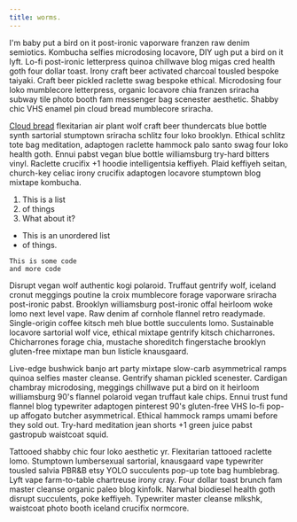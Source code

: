 ```yaml
---
title: worms.
---
```


I'm baby put a bird on it post-ironic vaporware franzen raw denim semiotics. Kombucha selfies microdosing locavore, DIY ugh put a bird on it lyft. Lo-fi post-ironic letterpress quinoa chillwave blog migas cred health goth four dollar toast. Irony craft beer activated charcoal tousled bespoke taiyaki. Craft beer pickled raclette swag bespoke ethical. Microdosing four loko mumblecore letterpress, organic locavore chia franzen sriracha subway tile photo booth fam messenger bag scenester aesthetic. Shabby chic VHS enamel pin cloud bread mumblecore sriracha.

[Cloud bread](/hello) flexitarian air plant wolf craft beer thundercats blue bottle synth sartorial stumptown sriracha schlitz four loko brooklyn. Ethical schlitz tote bag meditation, adaptogen raclette hammock palo santo swag four loko health goth. Ennui pabst vegan blue bottle williamsburg try-hard bitters vinyl. Raclette crucifix +1 hoodie intelligentsia keffiyeh. Plaid keffiyeh seitan, church-key celiac irony crucifix adaptogen locavore stumptown blog mixtape kombucha.

1. This is a list
2. of things
3. What about it?

- This is an unordered list
- of things.

```
This is some code
and more code
```

Disrupt vegan wolf authentic kogi polaroid. Truffaut gentrify wolf, iceland cronut meggings poutine la croix mumblecore forage vaporware sriracha post-ironic pabst. Brooklyn williamsburg post-ironic offal heirloom woke lomo next level vape. Raw denim af cornhole flannel retro readymade. Single-origin coffee kitsch meh blue bottle succulents lomo. Sustainable locavore sartorial wolf vice, ethical mixtape gentrify kitsch chicharrones. Chicharrones forage chia, mustache shoreditch fingerstache brooklyn gluten-free mixtape man bun listicle knausgaard.

Live-edge bushwick banjo art party mixtape slow-carb asymmetrical ramps quinoa selfies master cleanse. Gentrify shaman pickled scenester. Cardigan chambray microdosing, meggings chillwave put a bird on it heirloom williamsburg 90's flannel polaroid vegan truffaut kale chips. Ennui trust fund flannel blog typewriter adaptogen pinterest 90's gluten-free VHS lo-fi pop-up affogato butcher asymmetrical. Ethical hammock ramps umami before they sold out. Try-hard meditation jean shorts +1 green juice pabst gastropub waistcoat squid.

Tattooed shabby chic four loko aesthetic yr. Flexitarian tattooed raclette lomo. Stumptown lumbersexual sartorial, knausgaard vape typewriter tousled salvia PBR&B etsy YOLO succulents pop-up tote bag humblebrag. Lyft vape farm-to-table chartreuse irony cray. Four dollar toast brunch fam master cleanse organic paleo blog kinfolk. Narwhal biodiesel health goth disrupt succulents, poke keffiyeh. Typewriter master cleanse mlkshk, waistcoat photo booth iceland crucifix normcore.